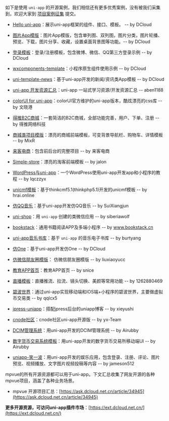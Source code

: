 如下是使用 ``uni-app`` 的开源案例，我们相信还有更多优秀案例，没有被我们采集到，欢迎大家到 [项目案例征集](http://github.com/dcloudio/uni-app/issues/6) 提交。

- [Hello uni-app](https://github.com/dcloudio/hello-uniapp)：展示uni-app框架的组件、接口、模板。 -- by DCloud

- [图片App模版](https://github.com/dcloudio/uni-template-picture)：图片App模版，包含单列图、双列图，图片分类，图片轮播、预览、下载，图片分享、收藏，设置桌面背景图等功能。-- by DCloud

- [登录模板](https://github.com/dcloudio/uni-template-login)：登录/注册模板，包含微博、微信、QQ第三方登录示例  -- by DCloud

- [wxcomponents-template](https://github.com/dcloudio/uni-app/tree/master/examples/wxcomponents-template)：小程序原生组件使用示例 -- by DCloud

- [uni-template-news](https://github.com/dcloudio/uni-template-news)：基于uni-app开发的新闻/资讯类App模板 -- by DCloud

- [uni-app 开发资源汇总](https://github.com/aben1188/awesome-uni-app/blob/master/README.md)：uni-app 一站式学习资源/开发资源汇总 -- aben1188

- [colorUI for uni-app](https://ext.dcloud.net.cn/plugin?id=239)：colorUI官方维护的uni-app版本，酷炫漂亮的css库 -- by 文晓港

- [得推B2C商城](https://ext.dcloud.net.cn/plugin?id=187)：一套简洁的B2C商城，全部功能完善，用户、下单、注册 -- by 得推网络科技

- [商城类项目模版](https://ext.dcloud.net.cn/plugin?id=200)：漂亮的商城前端模板，可变背景导航栏、购物车、详情模板 -- by  MixR 

- [来客电商](http://www.laiketui.com/)：包含前后台的完整项目 -- by 来客电商

- [Simple-store](https://ext.dcloud.net.cn/plugin?id=186)：漂亮的淘客前端模板 -- by jalon

- [WordPress与uni-app](https://ask.dcloud.net.cn/article/35704)：一个WordPress使用uni-app开发app和小程序的教程 -- by lqczzyx

- [unicmf模板](https://ext.dcloud.net.cn/plugin?id=241)：基于thinkcmf5.1(thinkphp5.1)开发的unicmf模板 -- by hrai.online

- [仿QQ音乐](https://github.com/SuiXiangjun/uniappQQmic)：基于uni-app开发仿QQ音乐 -- by SuiXiangjun

- [uni-shop](https://github.com/siberiawolf/uni-shop)：用 `uni-app` 创建的类微信应用 -- by siberiawolf

- [bookstack](https://github.com/TruthHun/BookChatApp)：通用书籍阅读APP及多端小程序 -- by www.bookstack.cn

- [uni-app音乐书库](https://gitee.com/yanglilong127/uniapp_music_library)：基于 `uni-app` 的音乐电子书库 -- by burtyang

- [仿One](https://github.com/dcloudio/uni-template-one)：基于uni-app开发仿One -- by DCloud

- [仿微信朋友圈模版](https://github.com/liuxiaoyucc/uni-app-moments)： 仿微信朋友圈模版 -- by liuxiaoyucc

- [教育APP首页](http://ext.dcloud.net.cn/plugin?id=216)：教育APP首页 -- by snice 

- [直播模板](https://ext.dcloud.net.cn/plugin?id=226)：直播推流、拉流、镜头切换、美颜等常用功能 -- by 1262880469

- [碧波世界](https://github.com/qqlcx5/uniapp)：通过uni-app实现移动端和IOS端+小程序的碧波世界，主要做虚拟币交易类 -- by qqlcx5

- [jpress-uniapp](https://github.com/xieyushi/jpress-uniapp)：搭配jpress后台的uniapp博客 -- by xieyushi

- [cnode社区](https://github.com/yx-Team/cnode)：cnode社区uni-app开源版 -- by yx-Team

- [DCIM管理系统](https://github.com/Airubby/uniapp)：用uni-app开发的DCIM管理系统  -- by Airubby

- [数字货币交易系统模板](http://ext.dcloud.net.cn/plugin?id=304)：用uni-app开发的数字货币交易所移动端UI  -- by Airubby

- [uniapp-笑一波](https://gitee.com/jameson512/xiaoyibo)：用uni-app开发的娱乐应用，包含登录、注册、评论、图片预览、视频播放、文字图片视频投稿等内容  -- by jameson512


mpvue的所有开源资源都可以用于uni-app。下文汇总收集了网友开源的各种mpvue项目，涵盖了各种业务场景。
- mpvue 开源项目汇总：[https://ask.dcloud.net.cn/article/34945](https://ask.dcloud.net.cn/article/34945)

**更多开源资源，可访问uni-app插件市场**：[https://ext.dcloud.net.cn/](https://ext.dcloud.net.cn/)
